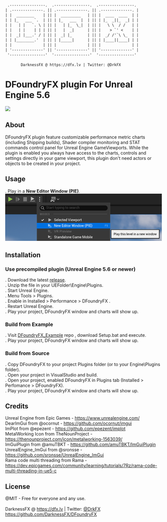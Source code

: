      .----------------.  .----------------.  .----------------. 
    | .--------------. || .--------------. || .--------------. |
    | |  ________    | || |  _________   | || |  ____  ____  | |
    | | |_   ___ `.  | || | |_   ___  |  | || | |_  _||_  _| | |
    | |   | |   `. \ | || |   | |_  \_|  | || |   \ \  / /   | |
    | |   | |    | | | || |   |  _|      | || |    > `' <    | |
    | |  _| |___.' / | || |  _| |_       | || |  _/ /'`\ \_  | |
    | | |________.'  | || | |_____|      | || | |____||____| | |
    | |              | || |              | || |              | |
    | '--------------' || '--------------' || '--------------' |
     '----------------'  '----------------'  '----------------' 

           DarknessFX @ https://dfx.lv | Twitter: @DrkFX

# DFoundryFX plugin For Unreal Engine 5.6

<img src="https://github.com/DarknessFX/DFoundryFX/raw/eea015c01c242c5107f6b47a4e32e807e9e6de8d/.git_img/screenshot01.png" width="640px" /> <br/>

## About

DFoundryFX plugin feature customizable performance metric charts (including Shipping builds), 
Shader compiler monitoring and STAT commands control panel for Unreal Engine GameViewports. 
While the plugin is enabled you always have access to the charts, controls and settings 
directly in your game viewport, this plugin don't need actors or objects to be created 
in your project.<br/>

## Usage

. Play in a **New Editor Window (PIE)**.<br/>
<img src="https://raw.githubusercontent.com/DarknessFX/DFoundryFX/refs/heads/main/.git_img/screenshot02.png" width="640px" /> <br/>

## Installation

### Use precompiled plugin (Unreal Engine 5.6 or newer)

. Download the latest <a href="https://github.com/DarknessFX/DFoundryFX/releases" target="_blank">release</a>. <br/>
. Unzip the file in your UEFolder\Engine\Plugins. <br/>
. Start Unreal Engine. <br/>
. Menu Tools > Plugins. <br/>
. Enable in Installed > Performance > DFoundryFX . <br/>
. Restart Unreal Engine. <br/>
. Play your project, DFoundryFX window and charts will show up.<br/>

### Build from Example

. Visit <a href="https://github.com/DarknessFX/DFoundryFX_Example" target="_blank">DFoundryFX_Example</a> repo , download Setup.bat and execute.<br/>
. Play your project, DFoundryFX window and charts will show up.<br/>

### Build from Source
. Copy DFoundryFX to your project Plugins folder (or to your Engine\Plugins folder).<br/>
. Open your project in VisualStudio and build.<br/>
. Open your project, enabled DFoundryFX in Plugins tab (Installed > Perfomance > DFoundryFX). <br/>
. Play your project, DFoundryFX window and charts will show up.<br/>

## Credits

Unreal Engine from Epic Games - https://www.unrealengine.com/ <br/>
DearImGui from @ocornut - https://github.com/ocornut/imgui <br/>
ImPlot from @epezent - https://github.com/epezent/implot <br/>
MetalWorking Icon from TheNounProject - https://thenounproject.com/icon/metalworking-1563039/ <br/>
ImGuiPlugin from @amuTBKT - https://github.com/amuTBKT/ImGuiPlugin <br/>
UnrealEngine_ImGui from @sronsse - https://github.com/sronsse/UnrealEngine_ImGui <br/>
Rama code multi threading from Rama - https://dev.epicgames.com/community/learning/tutorials/7Rz/rama-code-multi-threading-in-ue5-c <br/>

## License

@MIT - Free for everyone and any use. <br/><br/>
DarknessFX @ <a href="https://dfx.lv" target="_blank">https://dfx.lv</a> | Twitter: <a href="https://twitter.com/DrkFX" target="_blank">@DrkFX</a> <br/>https://github.com/DarknessFX/DFoundryFX
